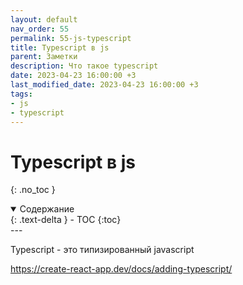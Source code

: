 ```yaml
---
layout: default
nav_order: 55
permalink: 55-js-typescript
title: Typescript в js
parent: Заметки
description: Что такое typescript
date: 2023-04-23 16:00:00 +3
last_modified_date: 2023-04-23 16:00:00 +3
tags:
- js
- typescript
---
```


# Typescript в js
{: .no_toc }

<details open markdown="block">
  <summary>
    Содержание
  </summary>
  {: .text-delta }
- TOC
{:toc}
</details>
---

Typescript - это типизированный javascript

https://create-react-app.dev/docs/adding-typescript/
